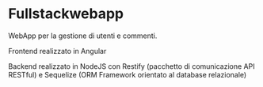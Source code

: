 # Fullstackwebapp

WebApp per la gestione di utenti e commenti.

Frontend realizzato in Angular

Backend realizzato in NodeJS con Restify (pacchetto di comunicazione API RESTful) e Sequelize (ORM Framework orientato al database relazionale)

